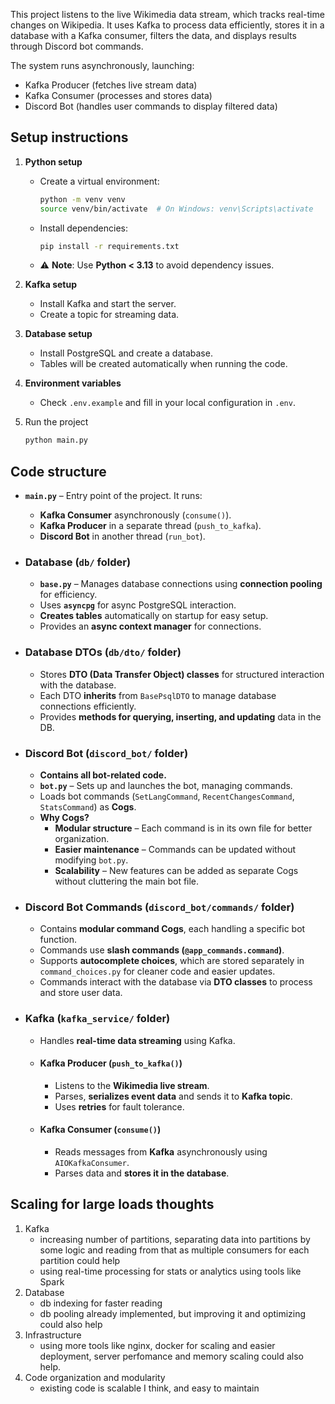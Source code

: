 This project listens to the live Wikimedia data stream, which tracks real-time changes on Wikipedia. It uses Kafka to process data efficiently, stores it in a database with a Kafka consumer, filters the data, and displays results through Discord bot commands.

The system runs asynchronously, launching:
- Kafka Producer (fetches live stream data)
- Kafka Consumer (processes and stores data)
- Discord Bot (handles user commands to display filtered data)

## Setup instructions

1. **Python setup**  
   - Create a virtual environment:  
     ```sh
     python -m venv venv  
     source venv/bin/activate  # On Windows: venv\Scripts\activate  
     ```  
   - Install dependencies:  
     ```sh
     pip install -r requirements.txt  
     ```  
   - ⚠ **Note**: Use **Python < 3.13** to avoid dependency issues.  

2. **Kafka setup**  
   - Install Kafka and start the server.  
   - Create a topic for streaming data.  

3. **Database setup**  
   - Install PostgreSQL and create a database.  
   - Tables will be created automatically when running the code.  

4. **Environment variables**  
   - Check `.env.example` and fill in your local configuration in `.env`.
  
5. Run the project
     ```sh
     python main.py
     ```

## Code structure
- **`main.py`** – Entry point of the project. It runs:  
  - **Kafka Consumer** asynchronously (`consume()`).  
  - **Kafka Producer** in a separate thread (`push_to_kafka`).  
  - **Discord Bot** in another thread (`run_bot`).  

- ### **Database (`db/` folder)**  
  - **`base.py`** – Manages database connections using **connection pooling** for efficiency.  
  - Uses **`asyncpg`** for async PostgreSQL interaction.  
  - **Creates tables** automatically on startup for easy setup.  
  - Provides an **async context manager** for connections.
- ### **Database DTOs (`db/dto/` folder)**  
  - Stores **DTO (Data Transfer Object) classes** for structured interaction with the database.  
  - Each DTO **inherits** from `BasePsqlDTO` to manage database connections efficiently.  
  - Provides **methods for querying, inserting, and updating** data in the DB.  
- ### **Discord Bot (`discord_bot/` folder)**  
  - **Contains all bot-related code.**  
  - **`bot.py`** – Sets up and launches the bot, managing commands.  
  - Loads bot commands (`SetLangCommand`, `RecentChangesCommand`, `StatsCommand`) as **Cogs**.  
  - **Why Cogs?**  
    - **Modular structure** – Each command is in its own file for better organization.  
    - **Easier maintenance** – Commands can be updated without modifying `bot.py`.  
    - **Scalability** – New features can be added as separate Cogs without cluttering the main bot file.
   
- ### **Discord Bot Commands (`discord_bot/commands/` folder)**  
  - Contains **modular command Cogs**, each handling a specific bot function.  
  - Commands use **slash commands (`@app_commands.command`)**.  
  - Supports **autocomplete choices**, which are stored separately in `command_choices.py` for cleaner code and easier updates.  
  - Commands interact with the database via **DTO classes** to process and store user data.
 
- ### **Kafka (`kafka_service/` folder)**  
  - Handles **real-time data streaming** using Kafka.
  - #### **Kafka Producer (`push_to_kafka()`)**  
    - Listens to the **Wikimedia live stream**.  
    - Parses, **serializes event data** and sends it to **Kafka topic**.  
    - Uses **retries** for fault tolerance.
  - #### **Kafka Consumer (`consume()`)**  
    - Reads messages from **Kafka** asynchronously using `AIOKafkaConsumer`.  
    - Parses data and **stores it in the database**.

## Scaling for large loads thoughts
1. Kafka
   - increasing number of partitions, separating data into partitions by some logic and reading from that as multiple consumers for each partition could help
   - using real-time processing for stats or analytics using tools like Spark
2. Database
   - db indexing for faster reading
   - db pooling already implemented, but improving it and optimizing could also help
3. Infrastructure
   - using more tools like nginx, docker for scaling and easier deployment, server perfomance and memory scaling could also help.
4. Code organization and modularity
   - existing code is scalable I think, and easy to maintain
